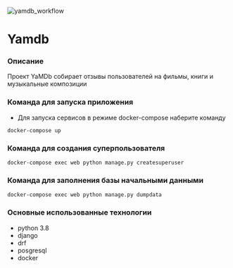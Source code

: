 ![yamdb_workflow](https://github.com/LydiaEire/yambd_project/actions/workflows/yamdb_workflow.yaml/badge.svg)

# Yamdb
### Описание
Проект YaMDb собирает отзывы пользователей на фильмы, книги и музыкальные композиции

### Команда для запуска приложения
- Для запуска сервисов в режиме docker-compose наберите команду

```
docker-compose up
``` 

### Команда для создания суперпользователя
```
docker-compose exec web python manage.py createsuperuser
```
### Команда для заполнения базы начальными данными

```
docker-compose exec web python manage.py dumpdata

```
### Основные использованные технологии
- python 3.8
- django
- drf
- posgresql
- docker
